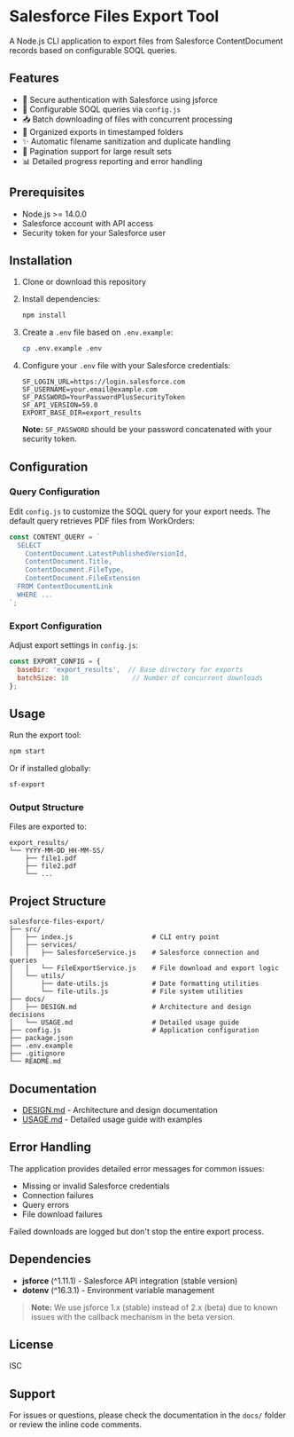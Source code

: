 # Salesforce Files Export Tool

A Node.js CLI application to export files from Salesforce ContentDocument records based on configurable SOQL queries.

## Features

- 🔐 Secure authentication with Salesforce using jsforce
- 📝 Configurable SOQL queries via `config.js`
- 📥 Batch downloading of files with concurrent processing
- 📁 Organized exports in timestamped folders
- ✨ Automatic filename sanitization and duplicate handling
- 🔄 Pagination support for large result sets
- 📊 Detailed progress reporting and error handling

## Prerequisites

- Node.js >= 14.0.0
- Salesforce account with API access
- Security token for your Salesforce user

## Installation

1. Clone or download this repository
2. Install dependencies:
   ```bash
   npm install
   ```
3. Create a `.env` file based on `.env.example`:
   ```bash
   cp .env.example .env
   ```
4. Configure your `.env` file with your Salesforce credentials:
   ```
   SF_LOGIN_URL=https://login.salesforce.com
   SF_USERNAME=your.email@example.com
   SF_PASSWORD=YourPasswordPlusSecurityToken
   SF_API_VERSION=59.0
   EXPORT_BASE_DIR=export_results
   ```

   **Note:** `SF_PASSWORD` should be your password concatenated with your security token.

## Configuration

### Query Configuration

Edit `config.js` to customize the SOQL query for your export needs. The default query retrieves PDF files from WorkOrders:

```javascript
const CONTENT_QUERY = `
  SELECT 
    ContentDocument.LatestPublishedVersionId, 
    ContentDocument.Title,
    ContentDocument.FileType,
    ContentDocument.FileExtension
  FROM ContentDocumentLink 
  WHERE ...
`;
```

### Export Configuration

Adjust export settings in `config.js`:

```javascript
const EXPORT_CONFIG = {
  baseDir: 'export_results',  // Base directory for exports
  batchSize: 10                // Number of concurrent downloads
};
```

## Usage

Run the export tool:

```bash
npm start
```

Or if installed globally:

```bash
sf-export
```

### Output Structure

Files are exported to:
```
export_results/
└── YYYY-MM-DD_HH-MM-SS/
    ├── file1.pdf
    ├── file2.pdf
    └── ...
```

## Project Structure

```
salesforce-files-export/
├── src/
│   ├── index.js                    # CLI entry point
│   ├── services/
│   │   ├── SalesforceService.js    # Salesforce connection and queries
│   │   └── FileExportService.js    # File download and export logic
│   └── utils/
│       ├── date-utils.js           # Date formatting utilities
│       └── file-utils.js           # File system utilities
├── docs/
│   ├── DESIGN.md                   # Architecture and design decisions
│   └── USAGE.md                    # Detailed usage guide
├── config.js                       # Application configuration
├── package.json
├── .env.example
├── .gitignore
└── README.md
```

## Documentation

- [DESIGN.md](docs/DESIGN.md) - Architecture and design documentation
- [USAGE.md](docs/USAGE.md) - Detailed usage guide with examples

## Error Handling

The application provides detailed error messages for common issues:

- Missing or invalid Salesforce credentials
- Connection failures
- Query errors
- File download failures

Failed downloads are logged but don't stop the entire export process.

## Dependencies

- **jsforce** (^1.11.1) - Salesforce API integration (stable version)
- **dotenv** (^16.3.1) - Environment variable management

> **Note:** We use jsforce 1.x (stable) instead of 2.x (beta) due to known issues with the callback mechanism in the beta version.

## License

ISC

## Support

For issues or questions, please check the documentation in the `docs/` folder or review the inline code comments.

